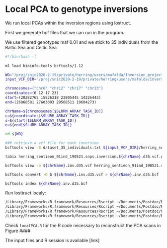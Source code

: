 # Local PCA to genotype inversions

We run local PCAs within the inversion regions using lostruct.

First we generate bcf files that we can run in the program.

We use filtered genotypes maf 0.01 and we stick to 35 individuals from the Baltic Sea and Celtic Sea

~~~bash
#!/bin/bash -l
 
ml load bioinfo-tools bcftools/1.12

WD="/proj/snic2020-2-19/private/herring/users/mafalda/Inversion_project/GenomicsGenerals/F2_vcfs/PCA/dataset_35_individuals"
input_VCF_DIR="/proj/snic2020-2-19/private/herring/users/mafalda/Inversion_project/GenomicsGenerals/F2_vcfs/filtered_vcf_miss20_maf0.01"

chromosomes=("chr6" "chr12" "chr17" "chr23")
coordinates=(6 12 17 23)
start=(20282765 15826318 23805445 14226443)
end=(26868581 27603093 29568511 19604273)

chrName=${chromosomes[$SLURM_ARRAY_TASK_ID]} 
c=${coordinates[$SLURM_ARRAY_TASK_ID]} 
s=${start[$SLURM_ARRAY_TASK_ID]}
e=${end[$SLURM_ARRAY_TASK_ID]}

cd ${WD}

### retrieve a vcf file for each inversion
bcftools view -S dataset_35_individuals.txt ${input_VCF_DIR}/herring_sentieon_91ind_190521.SV.VF.F2.maxDPtriple.setGT.inv.${chrName}.miss20.maf0.01.vcf.gz | bcftools filter -e 'AC==0 || AC==AN' | bcftools view -m2 -M2 -v snps -O z -o herring_sentieon_91ind_190521.snps.inversion.${chrName}.d35.vcf.gz

tabix herring_sentieon_91ind_190521.snps.inversion.${chrName}.d35.vcf.gz

bcftools view -o ${chrName}.inv.d35.vcf herring_sentieon_91ind_190521.snps.inversion.${chrName}.d35.vcf.gz ${chrName}:${s}-${e}

bcftools convert -O b ${chrName}.inv.d35.vcf > ${chrName}.inv.d35.bcf

bcftools index ${chrName}.inv.d35.bcf
~~~

Run losttruct localy:

~~~bash
/Library/Frameworks/R.framework/Resources/Rscript ~/Documents/Postdoc/Repositories/local_pca/templated/run_lostruct.R -i chr12 -t snp -s 200 -I sample_info_all_SUK_all_Baltic.tsv -j 0007
/Library/Frameworks/R.framework/Resources/Rscript ~/Documents/Postdoc/Repositories/local_pca/templated/run_lostruct.R -i chr6 -t snp -s 200 -I sample_info_all_SUK_all_Baltic.tsv -j 0008
/Library/Frameworks/R.framework/Resources/Rscript ~/Documents/Postdoc/Repositories/local_pca/templated/run_lostruct.R -i chr17 -t snp -s 200 -I sample_info_all_SUK_all_Baltic.tsv -j 0009
/Library/Frameworks/R.framework/Resources/Rscript ~/Documents/Postdoc/Repositories/local_pca/templated/run_lostruct.R -i chr23 -t snp -s 200 -I sample_info_all_SUK_all_Baltic.tsv -j 00010
~~~

Check `localPCA.R` for the R code necessary to reconstruct the PCA scans in Figure ####

The input files and R session is available [link]
